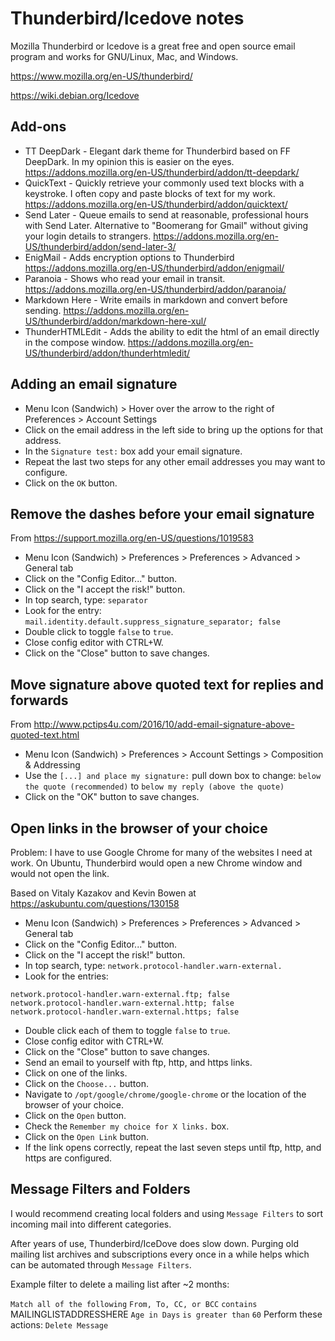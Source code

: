 # Thunderbird/Icedove notes

Mozilla Thunderbird or Icedove is a great free and open source email program and
works for GNU/Linux, Mac, and Windows.

https://www.mozilla.org/en-US/thunderbird/

https://wiki.debian.org/Icedove

## Add-ons

- TT DeepDark - Elegant dark theme for Thunderbird based on FF DeepDark.  In my
  opinion this is easier on the eyes.
  https://addons.mozilla.org/en-US/thunderbird/addon/tt-deepdark/
- QuickText - Quickly retrieve your commonly used text blocks with a keystroke.
  I often copy and paste blocks of text for my work.
  https://addons.mozilla.org/en-US/thunderbird/addon/quicktext/
- Send Later - Queue emails to send at reasonable, professional hours with Send
  Later.  Alternative to "Boomerang for Gmail" without giving your login details
  to strangers.
  https://addons.mozilla.org/en-US/thunderbird/addon/send-later-3/
- EnigMail - Adds encryption options to Thunderbird
  https://addons.mozilla.org/en-US/thunderbird/addon/enigmail/
- Paranoia - Shows who read your email in transit.
  https://addons.mozilla.org/en-US/thunderbird/addon/paranoia/
- Markdown Here - Write emails in markdown and convert before sending. 
  https://addons.mozilla.org/en-US/thunderbird/addon/markdown-here-xul/
- ThunderHTMLEdit - Adds the ability to edit the html of an email directly in
  the compose window.
  https://addons.mozilla.org/en-US/thunderbird/addon/thunderhtmledit/

## Adding an email signature

- Menu Icon (Sandwich) > Hover over the arrow to the right of Preferences >
  Account Settings
- Click on the email address in the left side to bring up the options for that
  address.
- In the `Signature test:` box add your email signature.
- Repeat the last two steps for any other email addresses you may want to
  configure.
- Click on the `OK` button.

## Remove the dashes before your email signature

From https://support.mozilla.org/en-US/questions/1019583

- Menu Icon (Sandwich) > Preferences > Preferences > Advanced > General tab
- Click on the "Config Editor..." button.
- Click on the "I accept the risk!" button.
- In top search, type: ```separator```
- Look for the entry:
  ```mail.identity.default.suppress_signature_separator; false```
- Double click to toggle ```false``` to ```true```.
- Close config editor with CTRL+W.
- Click on the "Close" button to save changes.

## Move signature above quoted text for replies and forwards

From http://www.pctips4u.com/2016/10/add-email-signature-above-quoted-text.html

- Menu Icon (Sandwich) > Preferences > Account Settings > Composition &
  Addressing
- Use the ```[...] and place my signature:``` pull down box to change: ```below
  the quote (recommended)``` to ```below my reply (above the quote)```
- Click on the "OK" button to save changes.

## Open links in the browser of your choice

Problem: I have to use Google Chrome for many of the websites I need at work.
On Ubuntu, Thunderbird would open a new Chrome window and would not open the
link.

Based on Vitaly Kazakov and Kevin Bowen at
https://askubuntu.com/questions/130158

- Menu Icon (Sandwich) > Preferences > Preferences > Advanced > General tab
- Click on the "Config Editor..." button.
- Click on the "I accept the risk!" button.
- In top search, type: ```network.protocol-handler.warn-external.```
- Look for the entries:

```
network.protocol-handler.warn-external.ftp; false
network.protocol-handler.warn-external.http; false
network.protocol-handler.warn-external.https; false
```

- Double click each of them to toggle ```false``` to ```true```.
- Close config editor with CTRL+W.
- Click on the "Close" button to save changes.
- Send an email to yourself with ftp, http, and https links.
- Click on one of the links.
- Click on the ```Choose...``` button.
- Navigate to ```/opt/google/chrome/google-chrome``` or the location of the
  browser of your choice.
- Click on the ```Open``` button.
- Check the ```Remember my choice for X links.``` box.
- Click on the ```Open Link``` button.
- If the link opens correctly, repeat the last seven steps until ftp, http, and
  https are configured.

## Message Filters and Folders

I would recommend creating local folders and using `Message Filters` to sort
incoming mail into different categories.

After years of use, Thunderbird/IceDove does slow down.  Purging old mailing
list archives and subscriptions every once in a while helps which can be
automated through `Message Filters`.

Example filter to delete a mailing list after ~2 months:

`Match all of the following`
`From, To, CC, or BCC` `contains` MAILINGLISTADDRESSHERE
`Age in Days` `is greater than` `60`
Perform these actions:
`Delete Message`
